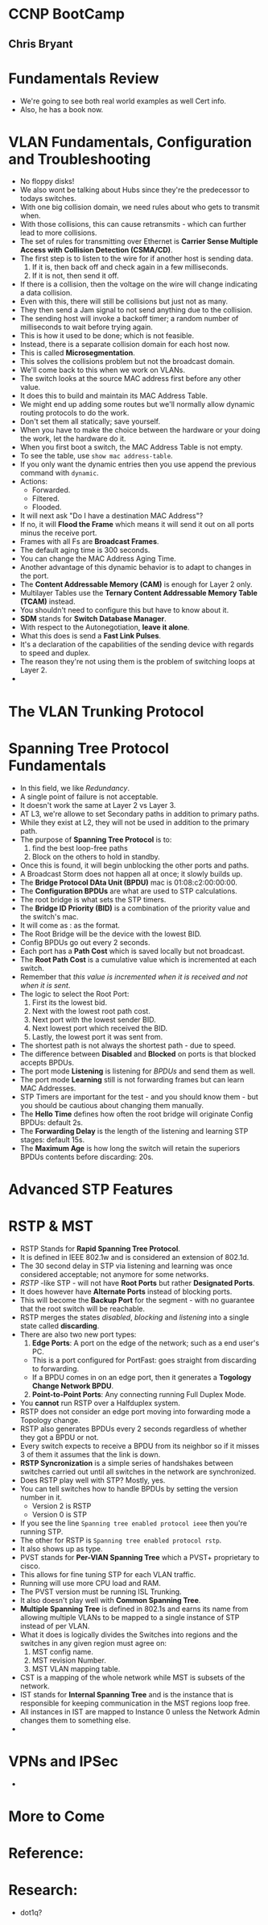 # CCNP BootCamp
## Chris Bryant

# Fundamentals Review
- We're going to see both real world examples as well Cert info.
- Also, he has a book now.


# VLAN Fundamentals, Configuration and Troubleshooting
- No floppy disks!
- We also wont be talking about Hubs since they're the predecessor to todays switches.
- With one big collision domain, we need rules about who gets to transmit when.
- With those collisions, this can cause retransmits - which can further lead to more collisions.
- The set of rules for transmitting over Ethernet is **Carrier Sense Multiple Access with Collision Detection (CSMA/CD)**.
- The first step is to listen to the wire for if another host is sending data.
  1. If it is, then back off and check again in a few milliseconds.
  2. If it is not, then send it off.
- If there is a collision, then the voltage on the wire will change indicating a data collision.
- Even with this, there will still be collisions but just not as many.
- They then send a Jam signal to not send anything due to the collision.
- The sending host will invoke a backoff timer; a random number of milliseconds to wait before trying again.
- This is how it used to be done; which is not feasible.
- Instead, there is a separate collision domain for each host now.
- This is called **Microsegmentation**.
- This solves the collisions problem but not the broadcast domain.
- We'll come back to this when we work on VLANs.
- The switch looks at the source MAC address first before any other value.
- It does this to build and maintain its MAC Address Table.
- We might end up adding some routes but we'll normally allow dynamic routing protocols to do the work.
- Don't set them all statically; save yourself.
- When you have to make the choice between the hardware or your doing the work, let the hardware do it.
- When you first boot a switch, the MAC Address Table is not empty.
- To see the table, use `show mac address-table`.
- If you only want the dynamic entries then you use append the previous command with `dynamic`.
- Actions:
  * Forwarded.
  * Filtered.
  * Flooded.
- It will next ask "Do I have a destination MAC Address"?
- If no, it will **Flood the Frame** which means it will send it out on all ports minus the receive port.
- Frames with  all Fs are **Broadcast Frames**.
- The default aging time is 300 seconds.
- You can change the MAC Address Aging Time.
- Another advantage of this dynamic behavior is to adapt to changes in the port.
- The **Content Addressable Memory (CAM)** is enough for Layer 2 only.
- Multilayer Tables use the **Ternary Content Addressable Memory Table (TCAM)** instead.
- You shouldn't need to configure this but have to know about it.
- **SDM** stands for **Switch Database Manager**.
- With respect to the Autonegotiation, **leave it alone**.
- What this does is send a **Fast Link Pulses**.
- It's a declaration of the capabilities of the sending device with regards to speed and duplex.
- The reason they're not using them is the problem of switching loops at Layer 2.
-


# The VLAN Trunking Protocol

# Spanning Tree Protocol Fundamentals
- In this field, we like *Redundancy*.
- A single point of failure is not acceptable.
- It doesn't work the same at Layer 2 vs Layer 3.
- AT L3, we're allowe to set Secondary paths in addition to primary paths.
- While they exist at L2, they will not be used in addition to the primary path.
- The purpose of **Spanning Tree Protocol** is to:
  1. find the best loop-free paths
  2. Block on the others to hold in standby.
- Once this is found, it will begin unblocking the other ports and paths.
- A Broadcast Storm does not happen all at once; it slowly builds up.
- The **Bridge Protocol DAta Unit (BPDU)** mac is 01:08:c2:00:00:00.
- The **Configuration BPDUs** are what are used to STP calculations.
- The root bridge is what sets the STP timers.
- The **Bridge ID Priority (BID)** is a combination of the priority value and the switch's mac.
- It will come as <pri-value>:<mac> as the format.
- The Root Bridge will be the device with the lowest BID.
- Config BPDUs go out every 2 seconds.
- Each port has a **Path Cost** which is saved locally but not broadcast.
- The **Root Path Cost** is a cumulative value which is incremented at each switch.
- Remember that _this value is incremented when it is received and not when it is sent_.
- The logic to select the Root Port:
  1. First its the lowest bid.
  2. Next with the lowest root path cost.
  3. Next port with the lowest sender BID.
  4. Next lowest port which received the BID.
  5. Lastly, the lowest port it was sent from.
- The shortest path is not always the shortest path - due to speed.
- The difference between **Disabled** and **Blocked** on ports is that blocked accepts BPDUs.
- The port mode **Listening** is listening for *BPDUs* and send them as well.
- The port mode **Learning** still is not forwarding frames but can learn MAC Addresses.
- STP Timers are important for the test - and you should know them - but you should be cautious about changing them manually.
- The **Hello Time** defines how often the root bridge will originate Config BPDUs: default 2s.
- The **Forwarding Delay** is the length of the listening and learning STP stages: default 15s.
- The **Maximum Age** is how long the switch will retain the superiors BPDUs contents before discarding: 20s.

# Advanced STP Features

# RSTP & MST
- RSTP Stands for **Rapid Spanning Tree Protocol**.
- It is defined in IEEE 802.1w and is considered an extension of 802.1d.
- The 30 second delay in STP via listening and learning was once considered acceptable; not anymore for some networks.
- *RSTP* -like STP - will not have **Root Ports** but rather **Designated Ports**.
- It does however have **Alternate Ports** instead of blocking ports.
- This will become the **Backup Port** for the segment - with no guarantee that the root switch will be reachable.
- RSTP merges the states *disabled*, *blocking* and *listening* into a single state called **discarding**.
- There are also two new port types:
  1. **Edge Ports**: A port on the edge of the network; such as a end user's PC.
    * This is a port configured for PortFast: goes straight from discarding to forwarding.
    * If a BPDU comes in on an edge port, then it generates a **Togology Change Network BPDU**.
  2. **Point-to-Point Ports**: Any connecting running Full Duplex Mode.
- You **cannot** run RSTP over a Halfduplex system.
- RSTP does not consider an edge port moving into forwarding mode a Topology change.
- RSTP also generates BPDUs every 2 seconds regardless of whether they got a BPDU or not.
- Every switch expects to receive a BPDU from its neighbor so if it misses 3 of them it assumes that the link is down.
- **RSTP Syncronization** is a simple series of handshakes between switches carried out until all switches in the network are synchronized.
- Does RSTP play well with STP? Mostly, yes.
- You can tell switches how to handle BPDUs by setting the version number in it.
  * Version 2 is RSTP
  * Version 0 is STP
- If you see the line `Spanning tree enabled protocol ieee` then you're running STP.
- The other for RSTP is `Spanning tree enabled protocol rstp`.
- It also shows up as type.
- PVST stands for **Per-VlAN Spanning Tree** which a PVST+ proprietary to cisco.
- This allows for fine tuning STP for each VLAN traffic.
- Running will use more CPU load and RAM.
- The PVST version must be running ISL Trunking.
- It also doesn't play well with **Common Spanning Tree**.
- **Multiple Spanning Tree** is defined in 802.1s and earns its name from allowing multiple VLANs to be mapped to a single instance of STP instead of per VLAN.
- What it does is logically divides the Switches into regions and the switches in any given region must agree on:
  1. MST config name.
  2. MST revision Number.
  3. MST VLAN mapping table.
- CST is a mapping of the whole network while MST is subsets of the network.
- IST stands for **Internal Spanning Tree** and is the instance that is responsible for keeping communication in the MST regions loop free.
- All instances in IST are mapped to Instance 0 unless the Network Admin changes them to something else.
-



# VPNs and IPSec
- 


# More to Come

# Reference:

# Research:
- dot1q?
